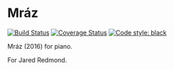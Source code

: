 Mráz
====

[![Build Status](
    https://travis-ci.org/trevorbaca/mraz.svg)](
    https://travis-ci.org/trevorbaca/mraz)
[![Coverage Status](
    https://coveralls.io/repos/github/trevorbaca/mraz/badge.svg)](
    https://coveralls.io/github/trevorbaca/mraz)
[![Code style: black](
    https://img.shields.io/badge/code%20style-black-000000.svg)](
    https://github.com/ambv/black)

Mráz (2016) for piano.

For Jared Redmond.
